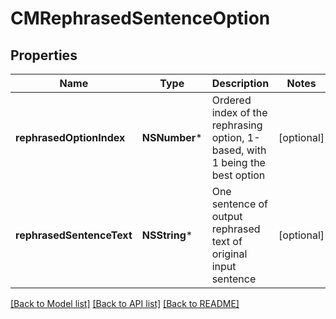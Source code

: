 # CMRephrasedSentenceOption

## Properties
Name | Type | Description | Notes
------------ | ------------- | ------------- | -------------
**rephrasedOptionIndex** | **NSNumber*** | Ordered index of the rephrasing option, 1-based, with 1 being the best option | [optional] 
**rephrasedSentenceText** | **NSString*** | One sentence of output rephrased text of original input sentence | [optional] 

[[Back to Model list]](../README.md#documentation-for-models) [[Back to API list]](../README.md#documentation-for-api-endpoints) [[Back to README]](../README.md)


